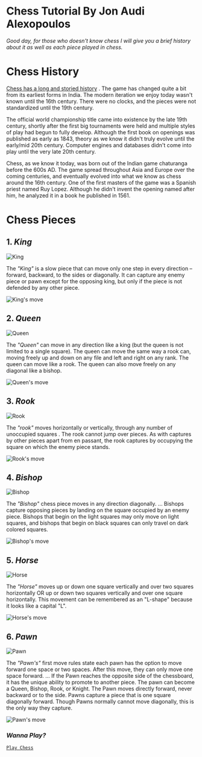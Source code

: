 # Chess Tutorial By Jon Audi Alexopoulos 

*Good day, for those who doesn't know chess I will give you a brief history about it as well as each piece played in chess.*

# Chess History

[Chess has a long and storied history](https://www.chess.com/article/view/history-of-chess) . The game has changed quite a bit from its earliest forms in India. The modern iteration we enjoy today wasn't known until the 16th century. There were no clocks, and the pieces were not standardized until the 19th century.

The official world championship title came into existence by the late 19th century, shortly after the first big tournaments were held and multiple styles of play had begun to fully develop. Although the first book on openings was published as early as 1843, theory as we know it didn't truly evolve until the early/mid 20th century. Computer engines and databases didn't come into play until the very late 20th century.

Chess, as we know it today, was born out of the Indian game chaturanga before the 600s AD. The game spread throughout Asia and Europe over the coming centuries, and eventually evolved into what we know as chess around the 16th century. One of the first masters of the game was a Spanish priest named Ruy Lopez. Although he didn't invent the opening named after him, he analyzed it in a book he published in 1561.

# Chess Pieces

## 1. *King*
![King](https://ak.picdn.net/shutterstock/videos/12420464/thumb/12.jpg)

The *"King"* is a slow piece that can move only one step in every direction – forward, backward, to the sides or diagonally. It can capture any enemy piece or pawn except for the opposing king, but only if the piece is not defended by any other piece.

![King's move](https://www.chessusa.com/mm5/graphics/00000001/chesssets_king_large.jpg)

## 2. *Queen*
![Queen](https://ak.picdn.net/shutterstock/videos/1008924719/thumb/1.jpg)

The *"Queen"* can move in any direction like a king (but the queen is not limited to a single square). The queen can move the same way a rook can, moving freely up and down on any file and left and right on any rank. The queen can move like a rook. The queen can also move freely on any diagonal like a bishop.

![Queen's move](https://herculeschess.com/wp-content/uploads/2020/04/ueen-300x300.png)

## 3. *Rook*
![Rook](https://images.chesscomfiles.com/uploads/v1/images_users/tiny_mce/pete/phpPW7hNr.jpeg)

The *"rook"* moves horizontally or vertically, through any number of unoccupied squares . The rook cannot jump over pieces. As with captures by other pieces apart from en passant, the rook captures by occupying the square on which the enemy piece stands.

![Rook's move](https://images.chesscomfiles.com/uploads/v1/images_users/tiny_mce/pdrpnht/phpfyINI1.png)

## 4. *Bishop*
![Bishop](https://images.ctfassets.net/3s5io6mnxfqz/32QoTfyChoDW77M5lflajM/8c2a9d27347ffb44341fb2232f4cdfd7/AdobeStock_58956658.jpeg?fm=jpg&w=900&fl=progressive)

The *"Bishop"* chess piece moves in any direction diagonally. ... Bishops capture opposing pieces by landing on the square occupied by an enemy piece. Bishops that begin on the light squares may only move on light squares, and bishops that begin on black squares can only travel on dark colored squares.

![Bishop's move](https://scarescrow.github.io/SI539Hw3/images/rules/bishop-moves.png)

## 5. *Horse*
![Horse](https://images.ctfassets.net/3s5io6mnxfqz/5Dbnm6zextJkAz0zRrIg4I/c53bfb22d159c937cc2e016638a3b2e6/AdobeStock_58956669.jpeg?fm=jpg&w=900&fl=progressive)

The *"Horse"* moves up or down one square vertically and over two squares horizontally OR up or down two squares vertically and over one square horizontally. This movement can be remembered as an "L-shape" because it looks like a capital "L".

![Horse's move](https://images.chesscomfiles.com/uploads/v1/images_users/tiny_mce/pdrpnht/phpVZb3tN.png)

## 6. *Pawn*
![Pawn](https://www.chess-game-strategies.com/wp-content/uploads/2020/12/Pawns.jpg)

The *"Pawn's"* first move rules state each pawn has the option to move forward one space or two spaces. After this move, they can only move one space forward. ... If the Pawn reaches the opposite side of the chessboard, it has the unique ability to promote to another piece. The pawn can become a Queen, Bishop, Rook, or Knight. The Pawn moves directly forward, never backward or to the side. Pawns capture a piece that is one square diagonally forward. Though Pawns normally cannot move diagonally, this is the only way they capture.

![Pawn's move](https://i0.wp.com/learnchess101.com///wp-content/uploads/2015/10/How-to-correctly-move-the-pawn-in-chess.png?ssl=1)

### *Wanna Play?*

[`Play Chess`](https://www.chess.com/ "Press Ctrl if you wish to open this link in another tab") 
